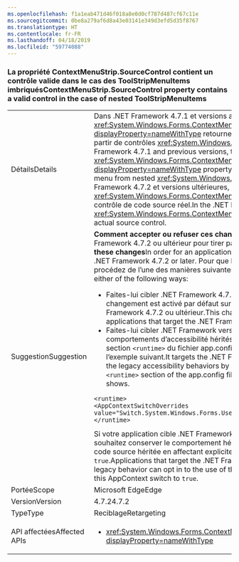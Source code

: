 ```yaml
---
ms.openlocfilehash: f1a1eab471d46f018a8e0d0cf787d487cf67c11e
ms.sourcegitcommit: 0be8a279af6d8a43e03141e349d3efd5d35f8767
ms.translationtype: HT
ms.contentlocale: fr-FR
ms.lasthandoff: 04/18/2019
ms.locfileid: "59774088"
---
```

### <a name="contextmenustripsourcecontrol-property-contains-a-valid-control-in-the-case-of-nested-toolstripmenuitems"></a><span data-ttu-id="731fa-101">La propriété ContextMenuStrip.SourceControl contient un contrôle valide dans le cas des ToolStripMenuItems imbriqués</span><span class="sxs-lookup"><span data-stu-id="731fa-101">ContextMenuStrip.SourceControl property contains a valid control in the case of nested ToolStripMenuItems</span></span>

|   |   |
|---|---|
|<span data-ttu-id="731fa-102">Détails</span><span class="sxs-lookup"><span data-stu-id="731fa-102">Details</span></span>|<span data-ttu-id="731fa-103">Dans .NET Framework 4.7.1 et versions antérieures, la propriété <xref:System.Windows.Forms.ContextMenuStrip.SourceControl?displayProperty=nameWithType> retourne la valeur null quand l’utilisateur ouvre le menu à partir de contrôles <xref:System.Windows.Forms.ToolStripMenuItem> imbriqués.</span><span class="sxs-lookup"><span data-stu-id="731fa-103">In the .NET Framework 4.7.1 and previous versions, the <xref:System.Windows.Forms.ContextMenuStrip.SourceControl?displayProperty=nameWithType> property incorrectly returns null when the user opens the menu from nested <xref:System.Windows.Forms.ToolStripMenuItem> controls.</span></span> <span data-ttu-id="731fa-104">Dans .NET Framework 4.7.2 et versions ultérieures, la propriété <xref:System.Windows.Forms.ContextMenuStrip.SourceControl> est toujours définie sur le contrôle de code source réel.</span><span class="sxs-lookup"><span data-stu-id="731fa-104">In the .NET Framework 4.7.2 and later, <xref:System.Windows.Forms.ContextMenuStrip.SourceControl> property is always set to the actual source control.</span></span>|
|<span data-ttu-id="731fa-105">Suggestion</span><span class="sxs-lookup"><span data-stu-id="731fa-105">Suggestion</span></span>|<span data-ttu-id="731fa-106"><strong>Comment accepter ou refuser ces changements</strong>Une application doit s’exécuter sur .NET Framework 4.7.2 ou ultérieur pour tirer parti de ces changements.</span><span class="sxs-lookup"><span data-stu-id="731fa-106"><strong>How to opt in or out of these changes</strong>In order for an application to benefit from these changes, it must run on the .NET Framework 4.7.2 or later.</span></span> <span data-ttu-id="731fa-107">Pour que l’application bénéficie de ces changements, procédez de l’une des manières suivantes :</span><span class="sxs-lookup"><span data-stu-id="731fa-107">The application can benefit from these changes in either of the following ways:</span></span><ul><li><span data-ttu-id="731fa-108">Faites-lui cibler .NET Framework 4.7.2.</span><span class="sxs-lookup"><span data-stu-id="731fa-108">It targets the .NET Framework 4.7.2.</span></span> <span data-ttu-id="731fa-109">Ce changement est activé par défaut sur les applications Windows Forms qui ciblent .NET Framework 4.7.2 ou ultérieur.</span><span class="sxs-lookup"><span data-stu-id="731fa-109">This change is enabled by default on Windows Forms applications that target the .NET Framework 4.7.2 or later.</span></span></li><li><span data-ttu-id="731fa-110">Faites-lui cibler .NET Framework version 4.7.1 ou antérieure et refusez les comportements d’accessibilité hérités en ajoutant le [commutateur AppContext](~/docs/framework/configure-apps/file-schema/runtime/appcontextswitchoverrides-element.md) suivant à la section <code>&lt;runtime&gt;</code> du fichier app.config et en lui affectant la valeur <code>false</code>, comme dans l’exemple suivant.</span><span class="sxs-lookup"><span data-stu-id="731fa-110">It targets the .NET Framework 4.7.1 or an earlier version and opts out of the legacy accessibility behaviors by adding the following [AppContext Switch](~/docs/framework/configure-apps/file-schema/runtime/appcontextswitchoverrides-element.md) to the <code>&lt;runtime&gt;</code> section of the app.config file and setting it to <code>false</code>, as the following example shows.</span></span></li></ul><pre><code class="lang-xml">&lt;runtime&gt;&#13;&#10;&lt;AppContextSwitchOverrides value=&quot;Switch.System.Windows.Forms.UseLegacyContextMenuStripSourceControlValue=false&quot;/&gt;&#13;&#10;&lt;/runtime&gt;&#13;&#10;</code></pre><span data-ttu-id="731fa-111">Si votre application cible .NET Framework 4.7.2 ou une version ultérieure et que vous souhaitez conserver le comportement hérité, choisissez d’utiliser la valeur de contrôle de code source héritée en affectant explicitement à ce commutateur AppContext la valeur <code>true</code>.</span><span class="sxs-lookup"><span data-stu-id="731fa-111">Applications that target the .NET Framework 4.7.2 or later, and want to preserve the legacy behavior can opt in to the use of the legacy source control value by explicitly setting this AppContext switch to <code>true</code>.</span></span>|
|<span data-ttu-id="731fa-112">Portée</span><span class="sxs-lookup"><span data-stu-id="731fa-112">Scope</span></span>|<span data-ttu-id="731fa-113">Microsoft Edge</span><span class="sxs-lookup"><span data-stu-id="731fa-113">Edge</span></span>|
|<span data-ttu-id="731fa-114">Version</span><span class="sxs-lookup"><span data-stu-id="731fa-114">Version</span></span>|<span data-ttu-id="731fa-115">4.7.2</span><span class="sxs-lookup"><span data-stu-id="731fa-115">4.7.2</span></span>|
|<span data-ttu-id="731fa-116">Type</span><span class="sxs-lookup"><span data-stu-id="731fa-116">Type</span></span>|<span data-ttu-id="731fa-117">Reciblage</span><span class="sxs-lookup"><span data-stu-id="731fa-117">Retargeting</span></span>|
|<span data-ttu-id="731fa-118">API affectées</span><span class="sxs-lookup"><span data-stu-id="731fa-118">Affected APIs</span></span>|<ul><li><xref:System.Windows.Forms.ContextMenuStrip.SourceControl?displayProperty=nameWithType></li></ul>|
